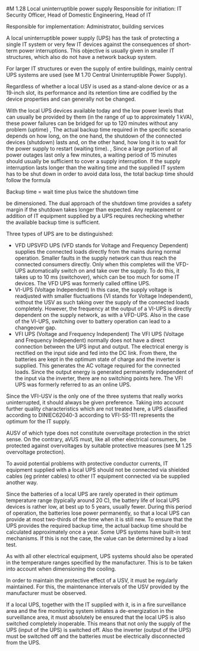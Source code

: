 #M 1.28 Local uninterruptible power supply
Responsible for initiation: IT Security Officer, Head of Domestic Engineering, Head of IT

Responsible for implementation: Administrator, building services

A local uninterruptible power supply (UPS) has the task of protecting a single IT system or very few IT devices against the consequences of short-term power interruptions. This objective is usually given in smaller IT structures, which also do not have a network backup system.

For larger IT structures or even the supply of entire buildings, mainly central UPS systems are used (see M 1.70 Central Uninterruptible Power Supply).

Regardless of whether a local USV is used as a stand-alone device or as a 19-inch slot, its performance and its retention time are codified by the device properties and can generally not be changed.

With the local UPS devices available today and the low power levels that can usually be provided by them (in the range of up to approximately 1 kVA), these power failures can be bridged for up to 120 minutes without any problem (uptime) , The actual backup time required in the specific scenario depends on how long, on the one hand, the shutdown of the connected devices (shutdown) lasts and, on the other hand, how long it is to wait for the power supply to restart (waiting time). , Since a large portion of all power outages last only a few minutes, a waiting period of 15 minutes should usually be sufficient to cover a supply interruption. If the supply interruption lasts longer than the waiting time and the supplied IT system has to be shut down in order to avoid data loss, the total backup time should follow the formula

Backup time = wait time plus twice the shutdown time

be dimensioned. The dual approach of the shutdown time provides a safety margin if the shutdown takes longer than expected. Any replacement or addition of IT equipment supplied by a UPS requires rechecking whether the available backup time is sufficient.

Three types of UPS are to be distinguished:

* VFD UPSVFD UPS (VFD stands for Voltage and Frequency Dependent) supplies the connected loads directly from the mains during normal operation. Smaller faults in the supply network can thus reach the connected consumers directly. Only when this completes will the VFD-UPS automatically switch on and take over the supply. To do this, it takes up to 10 ms (switchover), which can be too much for some IT devices. The VFD UPS was formerly called offline UPS.
* VI-UPS (Voltage Independent) In this case, the supply voltage is readjusted with smaller fluctuations (VI stands for Voltage Independent), without the USV as such taking over the supply of the connected loads completely. However, the frequency at the output of a VI-UPS is directly dependent on the supply network, as with a VFD-UPS. Also in the case of the VI-UPS, switching over to battery operation can lead to a changeover gap.
* VFI UPS (Voltage and Frequency Independent) The VFI UPS (Voltage and Frequency Independent) normally does not have a direct connection between the UPS input and output. The electrical energy is rectified on the input side and fed into the DC link. From there, the batteries are kept in the optimum state of charge and the inverter is supplied. This generates the AC voltage required for the connected loads. Since the output energy is generated permanently independent of the input via the inverter, there are no switching points here. The VFI UPS was formerly referred to as an online UPS.


Since the VFI-USV is the only one of the three systems that really works uninterrupted, it should always be given preference. Taking into account further quality characteristics which are not treated here, a UPS classified according to DINIEC62040-3 according to VFI-SS-111 represents the optimum for the IT supply.

AUSV of which type does not constitute overvoltage protection in the strict sense. On the contrary, aVUS must, like all other electrical consumers, be protected against overvoltages by suitable protective measures (see M 1.25 overvoltage protection).

To avoid potential problems with protective conductor currents, IT equipment supplied with a local UPS should not be connected via shielded cables (eg printer cables) to other IT equipment connected via be supplied another way.

Since the batteries of a local UPS are rarely operated in their optimum temperature range (typically around 20 C), the battery life of local UPS devices is rather low, at best up to 5  years, usually fewer. During this period of operation, the batteries lose power permanently, so that a local UPS can provide at most two-thirds of the time when it is still new. To ensure that the UPS provides the required backup time, the actual backup time should be calculated approximately once a year. Some UPS systems have built-in test mechanisms. If this is not the case, the value can be determined by a load test.

As with all other electrical equipment, UPS systems should also be operated in the temperature ranges specified by the manufacturer. This is to be taken into account when dimensioning the cooling.

In order to maintain the protective effect of a USV, it must be regularly maintained. For this, the maintenance intervals of the USV provided by the manufacturer must be observed.

If a local UPS, together with the IT supplied with it, is in a fire surveillance area and the fire monitoring system initiates a de-energization in the surveillance area, it must absolutely be ensured that the local UPS is also switched completely inoperable. This means that not only the supply of the UPS (input of the UPS) is switched off. Also the inverter (output of the UPS) must be switched off and the batteries must be electrically disconnected from the UPS.



